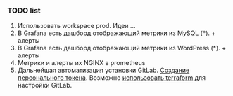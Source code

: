 ### TODO list

1. Использовать workspace prod. Идеи ...
2. В Grafana есть дашборд отображающий метрики из MySQL (*). + алерты
3. В Grafana есть дашборд отображающий метрики из WordPress (*). + алерты
4. Метрики и алерты их NGINX в prometheus
5. Дальнейшая автоматизация установки GitLab. [Создание персонального токена](https://docs.gitlab.com/ee/user/profile/personal_access_tokens.html#create-a-personal-access-token-programmatically). Возможно [использовать terraform](https://registry.terraform.io/providers/gitlabhq/gitlab/latest/docs) для настройки GitLab.